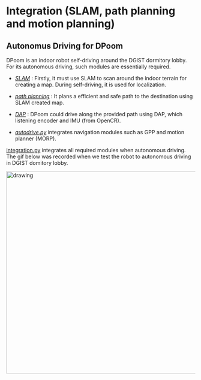 Integration (SLAM, path planning and motion planning)
===

## Autonomus Driving for DPoom
DPoom is an indoor robot self-driving around the DGIST dormitory lobby. For its autonomous driving, such modules are essentially required.

  - *[SLAM](SLAM/README.md)* : Firstly, it must use SLAM to scan around the indoor terrain for creating a map. During self-driving, it is used for localization.

  - *[path planning](pathplanning/README.md)* : It plans a efficient and safe path to the destination using SLAM created map.

  - *[DAP](easygo/readme.md)* : DPoom could drive along the provided path using DAP, which listening encoder and IMU (from OpenCR).
  
  - *[autodrive.py](autodrive.py)* integrates navigation modules such as GPP and motion planner (MORP).
  
  [integration.py](integration.py) integrates all required modules when autonomous driving. The gif below was recorded when we test the robot to autonomous driving in DGIST domitory lobby. 

  
<img src="/docs/gif/dpoom_integration_2.gif" alt="drawing" width="540"/>
